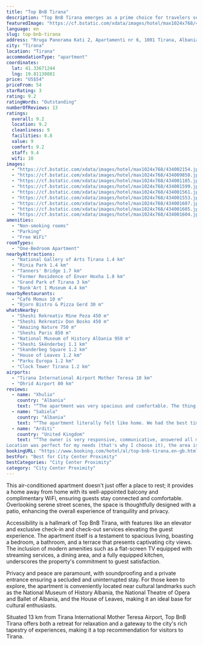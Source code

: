```yaml
---
title: "Top BnB Tirana"
description: "Top BnB Tirana emerges as a prime choice for travelers seeking a blend of comfort and convenience in the heart of Tirana."
featuredImage: "https://cf.bstatic.com/xdata/images/hotel/max1024x768/434002154.jpg?k=d1b705dad2b1e7bc27b351d580a7775870a7707523f25ab689933b07ec3254b6&o=&hp=1"
language: en
slug: top-bnb-tirana
address: "Rruga Panorama Kati 2, Apartamenti nr 6, 1001 Tirana, Albania"
city: "Tirana"
location: "Tirana"
accommodationType: "apartment"
coordinates:
  lat: 41.33671244
  lng: 19.81138081
price: "US$54"
priceFrom: 54
starRating: 3
rating: 9.2
ratingWords: "Outstanding"
numberOfReviews: 13
ratings:
  overall: 9.2
  location: 9.2
  cleanliness: 9
  facilities: 8.8
  value: 9
  comfort: 9.2
  staff: 9.4
  wifi: 10
images:
  - "https://cf.bstatic.com/xdata/images/hotel/max1024x768/434002154.jpg?k=d1b705dad2b1e7bc27b351d580a7775870a7707523f25ab689933b07ec3254b6&o=&hp=1"
  - "https://cf.bstatic.com/xdata/images/hotel/max1024x768/434009850.jpg?k=7a4f6412920584ed1980ca86c48e06a667a45e19955731738902b245998b856f&o=&hp=1"
  - "https://cf.bstatic.com/xdata/images/hotel/max1024x768/434001185.jpg?k=60b920d57b95165182073f91da26dde70ea7d456046eb98a6f08573e4c031b4b&o=&hp=1"
  - "https://cf.bstatic.com/xdata/images/hotel/max1024x768/434001599.jpg?k=47bc35494291d4a3e6a1ed5c2927cafc32cea4532291fb5bbd877500f1cd4589&o=&hp=1"
  - "https://cf.bstatic.com/xdata/images/hotel/max1024x768/434001561.jpg?k=d666156f79e01a733d12096ea95eb381a8f3897a037aaa05edb2b0759e1d27b0&o=&hp=1"
  - "https://cf.bstatic.com/xdata/images/hotel/max1024x768/434001553.jpg?k=e4e9bddc18a6fc421bee970401ae5f5acbe61923e6f59c16e933c7bf7d51b2f3&o=&hp=1"
  - "https://cf.bstatic.com/xdata/images/hotel/max1024x768/434001607.jpg?k=455ea25288ec7deb7567d444e7a6a3a19e51ea696e9358e886c19ad43b426857&o=&hp=1"
  - "https://cf.bstatic.com/xdata/images/hotel/max1024x768/434001605.jpg?k=7628445e5404927cb14ea93aae255c8e6d29476fedfd243065fbea0e58899356&o=&hp=1"
  - "https://cf.bstatic.com/xdata/images/hotel/max1024x768/434001604.jpg?k=3631f65965448b3e8a122a99166555350aa358ac9a40c91b569a1662821b8d1e&o=&hp=1"
amenities:
  - "Non-smoking rooms"
  - "Parking"
  - "Free WiFi"
roomTypes:
  - "One-Bedroom Apartment"
nearbyAttractions:
  - "National Gallery of Arts Tirana 1.4 km"
  - "Rinia Park 1.4 km"
  - "Tanners' Bridge 1.7 km"
  - "Former Residence of Enver Hoxha 1.8 km"
  - "Grand Park of Tirana 3 km"
  - "Bunk'Art 1 Museum 4.4 km"
nearbyRestaurants:
  - "Cafè Momus 10 m"
  - "Bjorn Bistro & Pizza Gerd 30 m"
whatsNearby:
  - "Sheshi Rekreativ Mine Peza 450 m"
  - "Sheshi Rekreativ Don Bosko 450 m"
  - "Amazing Nature 750 m"
  - "Sheshi Paris 850 m"
  - "National Museum of History Albania 950 m"
  - "Sheshi Skënderbej 1.1 km"
  - "Skanderbeg Square 1.2 km"
  - "House of Leaves 1.2 km"
  - "Parku Europa 1.2 km"
  - "Clock Tower Tirana 1.2 km"
airports:
  - "Tirana International Airport Mother Teresa 10 km"
  - "Ohrid Airport 80 km"
reviews:
  - name: "Xhulio"
    country: "Albania"
    text: "“The apartment was very spacious and comfortable. The thing I liked the most is the big terrace with a view”"
  - name: "Sabiela"
    country: "Albania"
    text: "“The apartment literally felt like home. We had the best time because it was very clean and it had everything we needed. The host was respectful and responded anytime we asked for something”"
  - name: "Arditi"
    country: "United Kingdom"
    text: "“The owner is very responsive, communicative, answered all my questions also gave me some ideas.
Location was perfect for my needs (that's why I choose it), the area is very well serviced with bar, restaurant, bakery, supermarkets, fantastic at...”"
bookingURL: "https://www.booking.com/hotel/al/top-bnb-tirana.en-gb.html?aid=8035640"
bestFor: "Best for City Center Proximity"
bestCategories: "City Center Proximity"
category: "City Center Proximity"
---
```


This air-conditioned apartment doesn't just offer a place to rest; it provides a home away from home with its well-appointed balcony and complimentary WiFi, ensuring guests stay connected and comfortable. Overlooking serene street scenes, the space is thoughtfully designed with a patio, enhancing the overall experience of tranquility and privacy.

Accessibility is a hallmark of Top BnB Tirana, with features like an elevator and exclusive check-in and check-out services elevating the guest experience. The apartment itself is a testament to spacious living, boasting a bedroom, a bathroom, and a terrace that presents captivating city views. The inclusion of modern amenities such as a flat-screen TV equipped with streaming services, a dining area, and a fully equipped kitchen, underscores the property's commitment to guest satisfaction.

Privacy and peace are paramount, with soundproofing and a private entrance ensuring a secluded and uninterrupted stay. For those keen to explore, the apartment is conveniently located near cultural landmarks such as the National Museum of History Albania, the National Theatre of Opera and Ballet of Albania, and the House of Leaves, making it an ideal base for cultural enthusiasts.

Situated 13 km from Tirana International Mother Teresa Airport, Top BnB Tirana offers both a retreat for relaxation and a gateway to the city's rich tapestry of experiences, making it a top recommendation for visitors to Tirana.